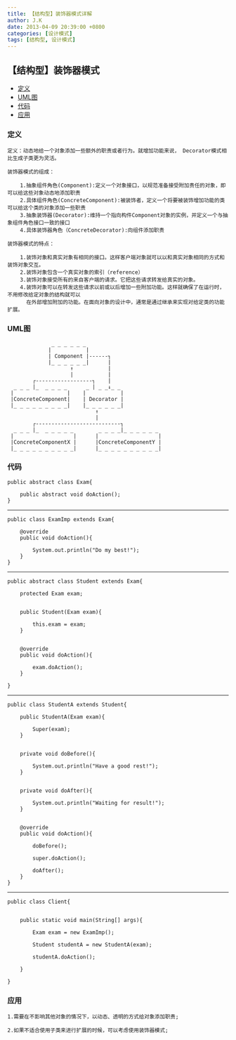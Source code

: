 ```yaml
---
title: 【结构型】装饰器模式详解
author: J.K
date: 2013-04-09 20:39:00 +0800
categories: [设计模式]
tags: [结构型, 设计模式]
---
```


## 【结构型】装饰器模式

*   [定义](#define)
*   [UML图](#UML)
*   [代码](#code)
*   [应用](#app)


<h3 id="define">定义</h3>

    定义：动态地给一个对象添加一些额外的职责或者行为。就增加功能来说， Decorator模式相比生成子类更为灵活。

    装饰器模式的组成：

        1.抽象组件角色(Component):定义一个对象接口，以规范准备接受附加责任的对象，即可以给这些对象动态地添加职责
        2.具体组件角色(ConcreteComponent):被装饰者，定义一个将要被装饰增加功能的类可以给这个类的对象添加一些职责
        3.抽象装饰器(Decorator):维持一个指向构件Component对象的实例，并定义一个与抽象组件角色接口一致的接口
        4.具体装饰器角色（ConcreteDecorator):向组件添加职责

    装饰器模式的特点：

        1.装饰对象和真实对象有相同的接口。这样客户端对象就可以以和真实对象相同的方式和装饰对象交互。
        2.装饰对象包含一个真实对象的索引（reference）
        3.装饰对象接受所有的来自客户端的请求。它把这些请求转发给真实的对象。
        4.装饰对象可以在转发这些请求以前或以后增加一些附加功能。这样就确保了在运行时，不用修改给定对象的结构就可以
          在外部增加附加的功能。在面向对象的设计中，通常是通过继承来实现对给定类的功能扩展。


<h3 id="UML">UML图</h3>


                  _ _ _ _ _ _
                 |           |
                 | Component |------┐
                 |_ _ _ _ _ _|      |
                        ↑           |
                        |           |
            ┌------------------┐    |
      _ _ _ |_  _ _ _ _      _ | _ _↓_ _
     |                 |    |           |
     |ConcreteComponent|    | Decorator |
     |_ _ _ _ _ _ _ _ _|    |_ _ _ _ _ _|
                                ↑
                                |
            ┌---------------------------┐
      _ _ _ |_  _ _ _ _ _        _ _ _ _|_ _ _ _ _ _
     |                   |      |                   |
     |ConcreteComponentX |      |ConcreteComponentY |
     |_ _ _ _ _ _ _ _ _ _|      |_ _ _ _ _ _ _ _ _ _|




<h3 id="code">代码</h3>

    public abstract class Exam{

        public abstract void doAction();
    }


***

    public class ExamImp extends Exam{

        @override
        public void doAction(){

            System.out.println("Do my best!");
        }
    }


***

    public abstract class Student extends Exam{

        protected Exam exam;


        public Student(Exam exam){

            this.exam = exam;
        }


        @override
        public void doAction(){

            exam.doAction();
        }

    }

***

    public class StudentA extends Student{

        public StudentA(Exam exam){

            Super(exam);
        }


        private void doBefore(){

            System.out.println("Have a good rest!");
        }


        private void doAfter(){

            System.out.println("Waiting for result!");
        }


        @override
        public void doAction(){

            doBefore();

            super.doAction();

            doAfter();
        }
    }


***

    public class Client{


        public static void main(String[] args){

            Exam exam = new ExamImp();

            Student studentA = new StudentA(exam);

            studentA.doAction();

        }

    }


<h3 id="app">应用</h3>

    1.需要在不影响其他对象的情况下，以动态、透明的方式给对象添加职责;

    2.如果不适合使用子类来进行扩展的时候，可以考虑使用装饰器模式;

